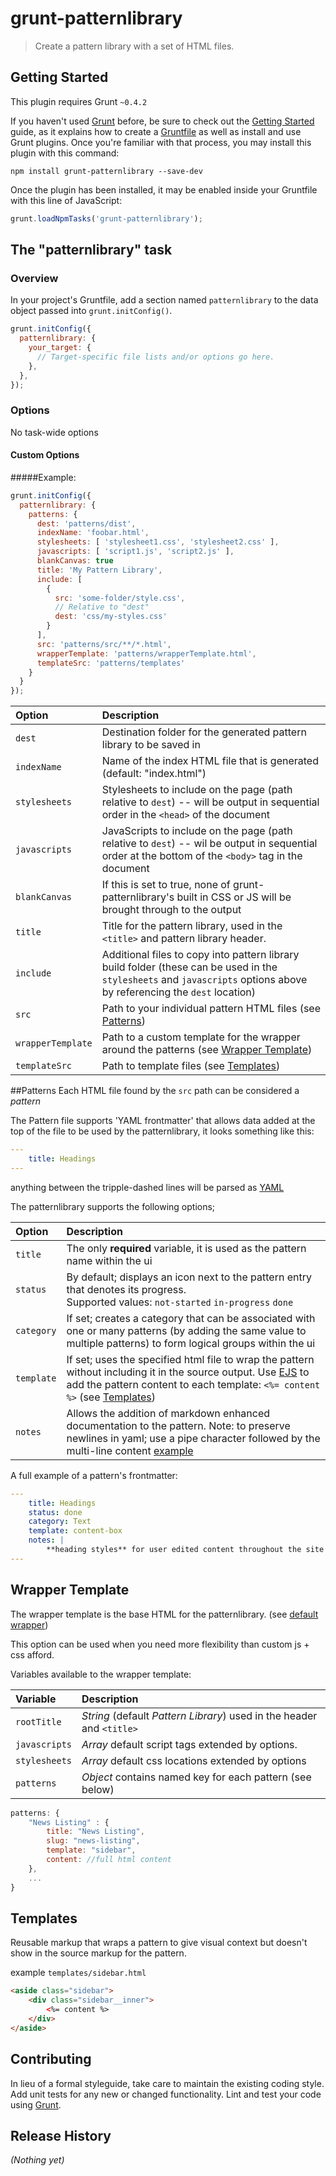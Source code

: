 # grunt-patternlibrary

> Create a pattern library with a set of HTML files.

## Getting Started
This plugin requires Grunt `~0.4.2`

If you haven't used [Grunt](http://gruntjs.com/) before, be sure to check out the [Getting Started](http://gruntjs.com/getting-started) guide, as it explains how to create a [Gruntfile](http://gruntjs.com/sample-gruntfile) as well as install and use Grunt plugins. Once you're familiar with that process, you may install this plugin with this command:

```shell
npm install grunt-patternlibrary --save-dev
```

Once the plugin has been installed, it may be enabled inside your Gruntfile with this line of JavaScript:

```js
grunt.loadNpmTasks('grunt-patternlibrary');
```

## The "patternlibrary" task

### Overview
In your project's Gruntfile, add a section named `patternlibrary` to the data object passed into `grunt.initConfig()`.

```js
grunt.initConfig({
  patternlibrary: {
    your_target: {
      // Target-specific file lists and/or options go here.
    },
  },
});
```

### Options
No task-wide options

#### Custom Options

#####Example:

```js
grunt.initConfig({
  patternlibrary: {
    patterns: {
      dest: 'patterns/dist',
      indexName: 'foobar.html',
      stylesheets: [ 'stylesheet1.css', 'stylesheet2.css' ],
      javascripts: [ 'script1.js', 'script2.js' ],
      blankCanvas: true
      title: 'My Pattern Library',
      include: [
        {
          src: 'some-folder/style.css',
          // Relative to "dest"
          dest: 'css/my-styles.css'
        }
      ],
      src: 'patterns/src/**/*.html',
      wrapperTemplate: 'patterns/wrapperTemplate.html',
      templateSrc: 'patterns/templates'
    }
  }
});
```

| Option | Description |
:---|:---
| `dest` | Destination folder for the generated pattern library to be saved in
| `indexName` | Name of the index HTML file that is generated (default: "index.html")
| `stylesheets` | Stylesheets to include on the page (path relative to `dest`) -- will be output in sequential order in the `<head>` of the document
| `javascripts` | JavaScripts to include on the page (path relative to `dest`) -- wil be output in sequential order at the bottom of the `<body>` tag in the document
| `blankCanvas` | If this is set to true, none of grunt-patternlibrary's built in CSS or JS will be brought through to the output
| `title` | Title for the pattern library, used in the `<title>` and pattern library header.
| `include` | Additional files to copy into pattern library build folder (these can be used in the `stylesheets` and `javascripts` options above by referencing the `dest` location)
| `src` | Path to your individual pattern HTML files (see [Patterns](#patterns))
| `wrapperTemplate` | Path to a custom template for the wrapper around the patterns (see [Wrapper Template](#wrapper-template))
| `templateSrc` |  Path to template files (see [Templates](#templates))


##Patterns
Each HTML file found by the `src` path can be considered a *pattern*

The Pattern file supports 'YAML frontmatter' that allows data added at the top of the file to be used by the patternlibrary, it looks something like this:

```yml
---
	title: Headings
---
```

anything between the tripple-dashed lines will be parsed as [YAML](http://www.yaml.org/)

The patternlibrary supports the following options;

| Option | Description |
:---|:---
| `title` | The only **required** variable, it is used as the pattern name within the ui
| `status` | By default; displays an icon next to the pattern entry that denotes its progress.<br>Supported values: `not-started` `in-progress` `done`
| `category` | If set; creates a category that can be associated with one or many patterns (by adding the same value to multiple patterns) to form logical groups within the ui
| `template` | If set; uses the specified html file to wrap the pattern without including it in the source output. Use [EJS](http://www.embeddedjs.com/) to add the pattern content to each template: `<%= content %>` (see [Templates](#templates))
| `notes` | Allows the addition of markdown enhanced documentation to the pattern. Note: to preserve newlines in yaml; use a pipe character followed by the multi-line content [example](https://gist.github.com/rjattrill/7523554)

A full example of a pattern's frontmatter:

```yml
---
	title: Headings
	status: done
	category: Text
	template: content-box
	notes: |
		**heading styles** for user edited content throughout the site
---
```

## Wrapper Template
The wrapper template is the base HTML for the patternlibrary. (see [default wrapper](https://github.com/sambowler/grunt-patternlibrary/blob/master/templates/wrapper.html)) 

This option can be used when you need more flexibility than custom js + css afford.

Variables available to the wrapper template:

| Variable | Description |
:---|:---
| `rootTitle` | *String* (default *Pattern Library*) used in the header and `<title>`
| `javascripts` | *Array* default script tags extended by options.
| `stylesheets` | *Array* default css locations extended by options
| `patterns` | *Object* contains named key for each pattern (see below)

```js
patterns: {
	"News Listing" : {
		title: "News Listing",
		slug: "news-listing",
		template: "sidebar",
		content: //full html content
	},
	...
}
```


## Templates

Reusable markup that wraps a pattern to give visual context but doesn't show in the source markup for the pattern.

example `templates/sidebar.html`

```html
<aside class="sidebar">
	<div class="sidebar__inner">
		<%= content %>
	</div>
</aside>
```

## Contributing
In lieu of a formal styleguide, take care to maintain the existing coding style. Add unit tests for any new or changed functionality. Lint and test your code using [Grunt](http://gruntjs.com/).

## Release History
_(Nothing yet)_
